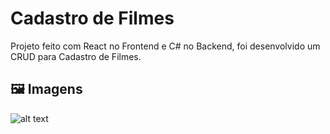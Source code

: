 # Cadastro de Filmes

Projeto feito com React no Frontend e C# no Backend, foi desenvolvido um CRUD para Cadastro de Filmes.

## 🖼 Imagens

![alt text](https://i.ibb.co/Jjn2xrq/Filmes.png)
